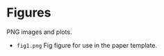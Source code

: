Figures
================

PNG images and plots.

- `fig1.png` Fig figure for use in the paper template.
